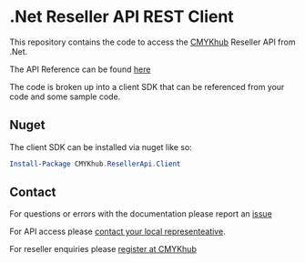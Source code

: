 # .Net Reseller API REST Client

This repository contains the code to access the [CMYKhub](https://www.cmykhub.com) Reseller API from .Net.

The API Reference can be found [here](https://github.com/CMYKhub/Reseller-API-Docs)

The code is broken up into a client SDK that can be referenced from your code and some sample code.

## Nuget
The client SDK can be installed via nuget like so:
```PowerShell
Install-Package CMYKhub.ResellerApi.Client
```
## Contact

For questions or errors with the documentation please report an [issue](https://github.com/CMYKhub/Reseller-NET-SDK/issues/new)

For API access please [contact your local representeative](https://www.cmykhub.com/locations.html).

For reseller enquiries please [register at CMYKhub](https://www.cmykhub.com/register.php)